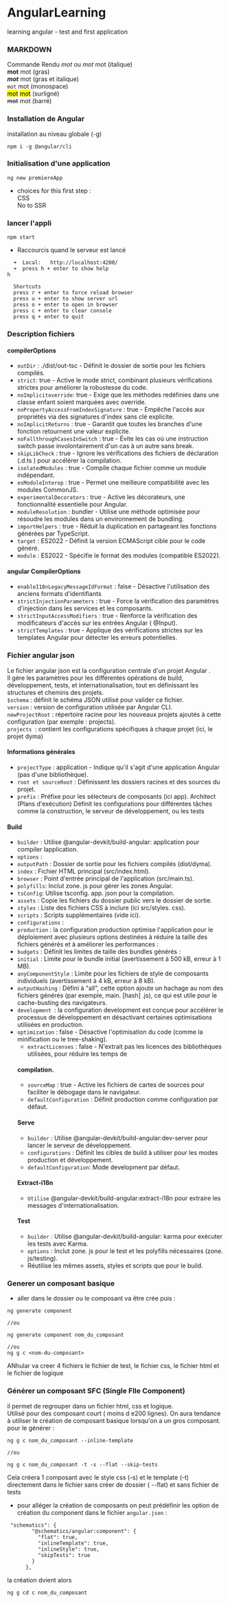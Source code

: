 # AngularLearning

learning angular - test and first application

### MARKDOWN

Commande Rendu
*mot* ou _mot_    mot (italique)  
**mot**    mot (gras)  
***mot***    mot (gras et italique)  
`mot`    mot (monospace)  
<mark>mot</mark>    <mark>mot</mark> (surligné)  
~~mot~~    mot (barré)

### Installation de Angular

installation au niveau globale (-g)

```
npm i -g @angular/cli
```

### Initialisation d'une application

```
ng new premiereApp
```

* choices for this first step :  
  CSS  
  No to SSR

### lancer l'appli

```
npm start
```

* Raccourcis quand le serveur est lancé

```
  ➜  Local:   http://localhost:4200/
  ➜  press h + enter to show help
h

  Shortcuts
  press r + enter to force reload browser
  press u + enter to show server url
  press o + enter to open in browser
  press c + enter to clear console
  press q + enter to quit

```

### Description fichiers

#### compilerOptions

* `outDir` : ./dist/out-tsc - Définit le dossier de sortie pour les fichiers compilés.
* `strict`: true - Active le mode strict, combinant plusieurs vérifications strictes pour améliorer la robustesse du
  code.
* `noImplicitoverride`: true - Exige que les méthodes redéfinies dans une classe enfant soient marquées avec override.
* `noPropertyAccessFromIndexSignature` : true - Empêche l'accès aux propriétés via des signatures d'index sans clé
  explicite.
* `noImplicitReturns` : true - Garantit que toutes les branches d'une fonction retournent une valeur explicite.
* `noFallthroughCasesInSwitch` : true - Évite les cas où une instruction switch passe involontairement d'un cas à un
  autre
  sans break.
* `skipLibCheck` : true - Ignore les vérifications des fichiers de déclaration (.d.ts ) pour accélérer la compilation.
* `isolatedModules` : true - Compile chaque fichier comme un module indépendant.
* `esModuleInterop` : true - Permet une meilleure compatibilité avec les modules CommonJS.
* `experimentalDecorators` : true - Active les décorateurs, une fonctionnalité essentielle pour Angular.
* `moduleResolution` : bundler - Utilise une méthode optimisée pour résoudre les modules dans un environnement de
  bundling.
* `importHelpers` : true - Réduit la duplication en partageant les fonctions générées par TypeScript.
* `target` : ES2022 - Définit la version ECMAScript cible pour le code généré.
* `module` : ES2022 - Spécifie le format des modules (compatible ES2022).

#### angular CompilerOptions

* `enableI18nLegacyMessageIdFormat` : false - Désactive l'utilisation des anciens formats d'identifiants
* `strictInjectionParameters` : true - Force la vérification des paramètres d'injection dans les services et les
  composants.
* `strictInputAccessModifiers` : true - Renforce la vérification des modificateurs d'accès sur les entrées Angular (
  @Input).
* `strictTemplates` : true - Applique des vérifications strictes sur les templates Angular pour détecter les erreurs
  potentielles.

### Fichier angular json

Le fichier angular json est la configuration centrale d'un projet Angular .  
Il gère les paramètres pour les différentes opérations de build, développement, tests, et internationalisation, tout en
définissant les structures et chemins des projets.  
`$schema` : définit le schéma JSON utilisé pour valider ce fichier.  
`version` : version de configuration utilisée par Angular CLI.  
`newProjectRoot` : répertoire racine pour les nouveaux projets ajoutés à cette configuration (par exemple :
projects).  
`projects `: contient les configurations spécifiques à chaque projet (ici, le projet dyma)

#### Informations générales

* `projectType` : application - Indique qu'il s'agit d'une application Angular (pas d'une bibliothèque).
* `root et sourceRoot` : Définissent les dossiers racines et des sources du projet.
* `prefix` : Préfixe pour les sélecteurs de composants (ici app).
  Architect (Plans d'exécution)
  Définit les configurations pour différentes tâches comme la construction, le serveur de développement, ou les tests

#### Build

* `builder` : Utilise @angular-devkit/build-angular: application pour compiler lapplication.
* `options` :
* `outputPath` : Dossier de sortie pour les fichiers compilés (dist/dyma).
* `index` : Fichier HTML principal (src/index.html).
* `browser` : Point d'entrée principal de l'application (src/main.ts).
* `polyfills`: Inclut zone. js pour gérer les zones Angular.
* `tsConfig`: Utilise tsconfig. app. json pour la compilation.
* `assets` : Copie les fichiers du dossier public vers le dossier de sortie.
* `styles` : Liste des fichiers CSS à inclure (ici src/styles. css).
* `scripts` : Scripts supplémentaires (vide ici).
* `configurations` :
* `production` : la configuration production optimise l'application pour le déploiement avec plusieurs options destinées
  à
  réduire la taille des fichiers générés et à améliorer les performances :
* `budgets` : Définit les limites de taille des bundles générés :
* `initial` : Limite pour le bundle initial (avertissement à 500 kB, erreur à 1 MB).
* `anyComponentStyle` : Limite pour les fichiers de style de composants individuels (avertissement à
  4 kB, erreur à 8 kB).
* `outputHashing` : Défini à "all", cette option ajoute un hachage au nom des fichiers générés (par exemple,
  main. [hash]
  .js), ce qui est utile pour le cache-busting des navigateurs.
* `development `: la configuration development est conçue pour accélérer le processus de développement en désactivant
  certaines optimisations utilisées en production.
* `optimization` : false - Désactive l'optimisation du code (comme la minification ou le tree-shaking).
    * `extractLicenses` : false - N'extrait pas les licences des bibliothèques utilisées, pour réduire les temps de
  #### compilation.
    * `sourceMap` : true - Active les fichiers de cartes de sources pour faciliter le débogage dans le navigateur.
    * `defaultConfiguration` : Définit production comme configuration par défaut.
  #### Serve
    * `builder` : Utilise @angular-devkit/build-angular:dev-server pour lancer le serveur de développement.
    * `configurations` : Définit les cibles de build à utiliser pour les modes production et développement.
    * `defaultConfiguration`: Mode development par défaut.
  #### Extract-i18n
    * `Utilise` @angular-devkit/build-angular:extract-i18n pour extraire les messages d'internationalisation.
  #### Test
    * `builder` : Utilise @angular-devkit/build-angular: karma pour exécuter les tests avec Karma.
    * `options` : Inclut zone. js pour le test et les polyfills nécessaires (zone. js/testing).
    * Réutilise les mêmes assets, styles et scripts que pour le build.

### Generer un composant basique

* aller dans le dossier ou le composant va être crée puis :

```
ng generate component

//ou

ng generate component nom_du_composant 

//ou
ng g c <nom-du-composant>
```

ANhular va creer 4 fichiers le fichier de test, le fichier css, le fichier html et le fichier de logique

### Générer un composant SFC (Single FIle Component)

il permet de regrouper dans un fichier html, css et logique.   
Utilisé pour des composant court ( moins d e200 lignes). On aura tendance à utiliser le création de composant basique
lorsqu'on a un gros composant.  
pour le générer :

```
ng g c nom_du_composant --inline-template

//ou

ng g c nom_du_composant -t -s --flat --skip-tests

```

Cela créera 1 composant avec le style css (-s) et le template (-t) directement dans le fichier sans créer de dossier (
--flat) et sans fichier de tests

* pour alléger la création de composants on peut prédéfinir les option de création du component dans le fichier
  `angular.json` :

```
 "schematics": {
        "@schematics/angular:component": {
          "flat": true,
          "inlineTemplate": true,
          "inlineStyle": true,
          "skipTests": true
        }
      },
```

la création dvient alors

```
ng g cd c nom_du_composant
```
